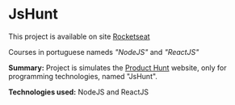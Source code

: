 # JsHunt

This project is available on site [Rocketseat](https://rocketseat.com.br/starter)

Courses in portuguese nameds  *"NodeJS"* and *"ReactJS"*

**Summary:** Project is simulates the [Product Hunt](https://www.producthunt.com/) website, only for programming technologies, named "JsHunt".

**Technologies used:** NodeJS and ReactJS
